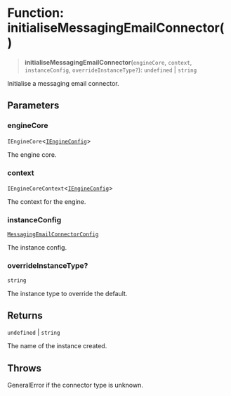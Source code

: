 # Function: initialiseMessagingEmailConnector()

> **initialiseMessagingEmailConnector**(`engineCore`, `context`, `instanceConfig`, `overrideInstanceType?`): `undefined` \| `string`

Initialise a messaging email connector.

## Parameters

### engineCore

`IEngineCore`\<[`IEngineConfig`](../interfaces/IEngineConfig.md)\>

The engine core.

### context

`IEngineCoreContext`\<[`IEngineConfig`](../interfaces/IEngineConfig.md)\>

The context for the engine.

### instanceConfig

[`MessagingEmailConnectorConfig`](../type-aliases/MessagingEmailConnectorConfig.md)

The instance config.

### overrideInstanceType?

`string`

The instance type to override the default.

## Returns

`undefined` \| `string`

The name of the instance created.

## Throws

GeneralError if the connector type is unknown.
